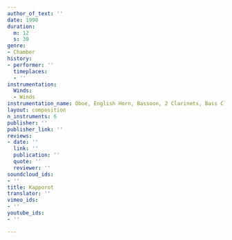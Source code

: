 ```yaml
---
author_of_text: ''
date: 1990
duration:
  m: 12
  s: 30
genre:
- Chamber
history:
- performer: ''
  timeplaces:
  - ''
instrumentation:
  Winds:
  - Winds
instrumentation_name: Oboe, English Horn, Bassoon, 2 Clarinets, Bass Clarinet
layout: composition
n_instruments: 6
publisher: ''
publisher_link: ''
reviews:
- date: ''
  link: ''
  publication: ''
  quote: ''
  reviewer: ''
soundcloud_ids:
- ''
title: Kapporot
translator: ''
vimeo_ids:
- ''
youtube_ids:
- ''

---
```

